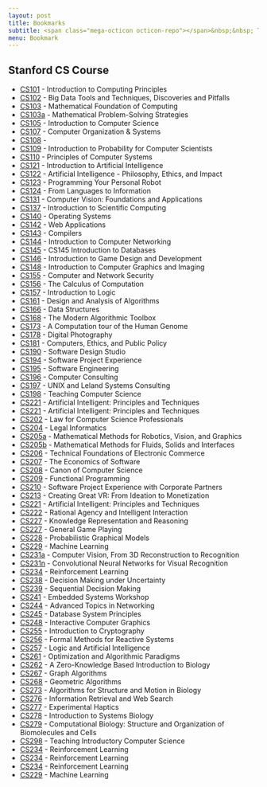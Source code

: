 ```yaml
---
layout: post
title: Bookmarks
subtitle: <span class="mega-octicon octicon-repo"></span>&nbsp;&nbsp; To mark useful libs - tools - books
menu: Bookmark
---
```


## Stanford CS Course
- [CS101](https://web.stanford.edu/class/cs101/) -  Introduction to Computing Principles
- [CS102](https://web.stanford.edu/class/cs102/) -  Big Data Tools and Techniques, Discoveries and Pitfalls
- [CS103](https://web.stanford.edu/class/cs103/) -  Mathematical Foundation of Computing
- [CS103a](http://web.stanford.edu/class/cs103a/) -  Mathematical Problem-Solving Strategies
- [CS105](https://web.stanford.edu/class/cs105/) -  Introduction to Computer Science
- [CS107](https://web.stanford.edu/class/cs107/) -  Computer Organization & Systems
- [CS108](https://web.stanford.edu/class/cs108/) -  
- [CS109](https://web.stanford.edu/class/cs109/) -  Introduction to Probability for Computer Scientists
- [CS110](http://web.stanford.edu/class/cs110/spring-2018/) -  Principles of Computer Systems
- [CS121](http://ai.stanford.edu/~latombe/cs121/2011/description.htm) -  Introduction to Artificial Intelligence
- [CS122](https://web.stanford.edu/class/cs122/) -  Artificial Intelligence - Philosophy, Ethics, and Impact
- [CS123](https://web.stanford.edu/class/cs123/) -  Programming Your Personal Robot
- [CS124](https://web.stanford.edu/class/cs124/) -  From Languages to Information
- [CS131](http://vision.stanford.edu/teaching/cs131_fall1718/) -  Computer Vision: Foundations and Applications
- [CS137](https://web.stanford.edu/class/cs137/) -  Introduction to Scientific Computing
- [CS140](https://web.stanford.edu/~ouster/cgi-bin/cs140-spring18/index.php) -  Operating Systems
- [CS142](https://web.stanford.edu/class/cs142/) -  Web Applications
- [CS143](https://web.stanford.edu/class/cs143/) -  Compilers
- [CS144](https://suclass.stanford.edu/courses/course-v1:Engineering+CS144+Fall2017/about) -  Introduction to Computer Networking
- [CS145](https://web.stanford.edu/class/cs145/) -  CS145 Introduction to Databases
- [CS146](https://stanfordgamedev.weebly.com/) -  Introduction to Game Design and Development
- [CS148](https://web.stanford.edu/class/cs148/) -  Introduction to Computer Graphics and Imaging
- [CS155](https://crypto.stanford.edu/cs155/) -  Computer and Network Security
- [CS156](https://web.stanford.edu/class/cs156/) -  The Calculus of Computation
- [CS157](http://logic.stanford.edu/classes/cs157/current/) -  Introduction to Logic
- [CS161](https://web.stanford.edu/class/cs161/) -  Design and Analysis of Algorithms
- [CS166](https://web.stanford.edu/class/cs166/) -  Data Structures
- [CS168](http://web.stanford.edu/class/cs168/) -  The Modern Algorithmic Toolbox
- [CS173](https://web.stanford.edu/class/cs173/cgi-bin/index.php) -  A Computation tour of the Human Genome
- [CS178](http://graphics.stanford.edu/courses/cs178/) -  Digital Photography
- [CS181](https://stanfordcs181.github.io/) -  Computers, Ethics, and Public Policy
- [CS190](https://web.stanford.edu/~ouster/cgi-bin/cs190-winter18/index.php) -  Software Design Studio
- [CS194](https://web.stanford.edu/class/cs194/) -  Software Project Experience
- [CS195](https://web.stanford.edu/class/cs195/) -  Software Engineering
- [CS196](https://web.stanford.edu/class/cs196/) -  Computer Consulting
- [CS197](https://web.stanford.edu/class/cs197/) -  UNIX and Leland Systems Consulting
- [CS198](https://cs198.stanford.edu/cs198/) -  Teaching Computer Science
- [CS221](http://web.stanford.edu/class/cs221/) -  Artificial Intelligent: Principles and Techniques
- [CS221](http://web.stanford.edu/class/cs221/) -  Artificial Intelligent: Principles and Techniques
- [CS202](https://web.stanford.edu/class/cs202/) -  Law for Computer Science Professionals
- [CS204](http://complaw.stanford.edu/stanford/) -  Legal Informatics
- [CS205a](http://graphics.stanford.edu/courses/cs205a/) -  Mathematical Methods for Robotics, Vision, and Graphics
- [CS205b](https://web.stanford.edu/class/cs205b/) -  Mathematical Methods for Fluids, Solids and Interfaces
- [CS206](https://web.stanford.edu/class/cs206/) -  Technical Foundations of Electronic Commerce
- [CS207](http://infolab.stanford.edu/pub/gio/CS207/CS207precis.html) -  The Economics of Software
- [CS208](http://graphics.stanford.edu/courses/cs208-11-spring/) -  Canon of Computer Science
- [CS209](https://web.stanford.edu/class/cs209/) -  Functional Programming
- [CS210](https://web.stanford.edu/class/cs210/) -  Software Project Experience with Corporate Partners
- [CS213](https://web.stanford.edu/class/cs213/) -  Creating	Great	VR: From	Ideation	to	Monetization
- [CS221](http://web.stanford.edu/class/cs221/) -  Artificial Intelligent: Principles and Techniques
- [CS222](http://web.stanford.edu/class/cs222/) -  Rational Agency and Intelligent Interaction
- [CS227](http://web.stanford.edu/class/cs227/) -  Knowledge Representation and Reasoning
- [CS227](http://ggp.stanford.edu/stanford/index.php) -  General Game Playing
- [CS228](https://cs.stanford.edu/~ermon/cs228/index.html) -  Probabilistic Graphical Models
- [CS229](http://cs229.stanford.edu/) -  Machine Learning
- [CS231a](http://web.stanford.edu/class/cs231a/) - Computer Vision, From 3D Reconstruction to Recognition
- [CS231n](http://cs231n.stanford.edu/) - Convolutional Neural Networks for Visual Recognition
- [CS234](http://web.stanford.edu/class/cs234/) - Reinforcement Learning
- [CS238](https://web.stanford.edu/class/aa228/) - Decision Making under Uncertainty
- [CS239](https://web.stanford.edu/class/aa229/cgi-bin/wp/) - Sequential Decision Making
- [CS241](http://web.stanford.edu/class/cs241/) - Embedded Systems Workshop
- [CS244](http://web.stanford.edu/class/cs244/) - Advanced Topics in Networking
- [CS245](http://web.stanford.edu/class/cs245/) - Database System Principles
- [CS248](http://web.stanford.edu/class/cs248/) - Interactive Computer Graphics
- [CS255](https://crypto.stanford.edu/~dabo/cs255/) - Introduction to Cryptography
- [CS256](http://web.stanford.edu/class/cs256/) - Formal Methods for Reactive Systems
- [CS257](http://web.stanford.edu/class/cs257/) - Logic and Artificial Intelligence
- [CS261](http://web.stanford.edu/class/cs261/) - Optimization and Algorithmic Paradigms
- [CS262](https://web.stanford.edu/class/cs262/cgi-bin/index.php) - A Zero-Knowledge Based Introduction to Biology
- [CS267](http://theory.stanford.edu/~virgi/cs267/) - Graph Algorithms
- [CS268](http://graphics.stanford.edu/courses/cs268-07-winter/) - Geometric Algorithms
- [CS273](https://web.stanford.edu/class/cs273/) - Algorithms for Structure and Motion in Biology
- [CS276](https://web.stanford.edu/class/cs276/) - Information Retrieval and Web Search
- [CS277](https://web.stanford.edu/class/cs277/) - Experimental Haptics
- [CS278](https://web.stanford.edu/class/cs278/) - Introduction to Systems Biology
- [CS279](https://web.stanford.edu/class/cs279/) - Computational Biology: Structure and Organization of Biomolecules and Cells
- [CS298](https://web.stanford.edu/class/cs298/) - Teaching Introductory Computer Science
- [CS234](http://web.stanford.edu/class/cs234/) - Reinforcement Learning
- [CS234](http://web.stanford.edu/class/cs234/) - Reinforcement Learning
- [CS234](http://web.stanford.edu/class/cs234/) - Reinforcement Learning
- [CS229](http://cs229.stanford.edu/) -  Machine Learning
